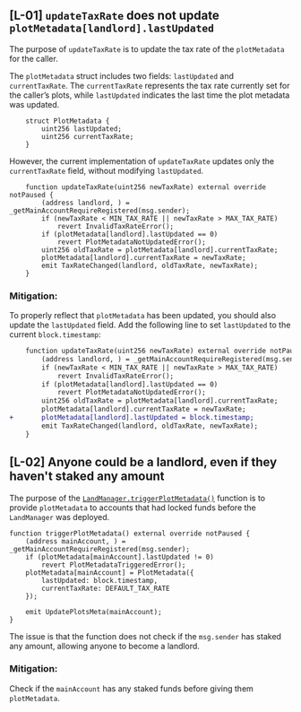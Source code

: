 ## [L-01] `updateTaxRate` does not update `plotMetadata[landlord].lastUpdated`

The purpose of `updateTaxRate` is to update the tax rate of the `plotMetadata` for the caller.

The `plotMetadata` struct includes two fields: `lastUpdated` and `currentTaxRate`. The `currentTaxRate` represents the tax rate currently set for the caller’s plots, while `lastUpdated` indicates the last time the plot metadata was updated.

```solidity
    struct PlotMetadata {
        uint256 lastUpdated;
        uint256 currentTaxRate;
    }
```

However, the current implementation of `updateTaxRate` updates only the `currentTaxRate` field, without modifying `lastUpdated`.

```solidity
    function updateTaxRate(uint256 newTaxRate) external override notPaused {
        (address landlord, ) = _getMainAccountRequireRegistered(msg.sender); 
        if (newTaxRate < MIN_TAX_RATE || newTaxRate > MAX_TAX_RATE)
            revert InvalidTaxRateError();
        if (plotMetadata[landlord].lastUpdated == 0)
            revert PlotMetadataNotUpdatedError();
        uint256 oldTaxRate = plotMetadata[landlord].currentTaxRate;
        plotMetadata[landlord].currentTaxRate = newTaxRate;
        emit TaxRateChanged(landlord, oldTaxRate, newTaxRate);
    }
```

### Mitigation: 
To properly reflect that `plotMetadata` has been updated, you should also update the `lastUpdated` field. Add the following line to set `lastUpdated` to the current `block.timestamp`:

```diff
    function updateTaxRate(uint256 newTaxRate) external override notPaused {
        (address landlord, ) = _getMainAccountRequireRegistered(msg.sender); // @audit Is there a case where address landlord, wouldn't match msg.sender?
        if (newTaxRate < MIN_TAX_RATE || newTaxRate > MAX_TAX_RATE)
            revert InvalidTaxRateError();
        if (plotMetadata[landlord].lastUpdated == 0)
            revert PlotMetadataNotUpdatedError();
        uint256 oldTaxRate = plotMetadata[landlord].currentTaxRate;
        plotMetadata[landlord].currentTaxRate = newTaxRate;
+       plotMetadata[landlord].lastUpdated = block.timestamp;
        emit TaxRateChanged(landlord, oldTaxRate, newTaxRate);
    }
```

## [L-02] Anyone could be a landlord, even if they haven't staked any amount

The purpose of the [`LandManager.triggerPlotMetadata()`](https://github.com/code-423n4/2024-07-munchables/blob/94cf468aaabf526b7a8319f7eba34014ccebe7b9/src/managers/LandManager.sol#L104-L114) function is to provide `plotMetadata` to accounts that had locked funds before the `LandManager` was deployed. 

```solidity
function triggerPlotMetadata() external override notPaused {
    (address mainAccount, ) = _getMainAccountRequireRegistered(msg.sender);
    if (plotMetadata[mainAccount].lastUpdated != 0)
        revert PlotMetadataTriggeredError();
    plotMetadata[mainAccount] = PlotMetadata({
        lastUpdated: block.timestamp,
        currentTaxRate: DEFAULT_TAX_RATE
    });

    emit UpdatePlotsMeta(mainAccount);
}
```

The issue is that the function does not check if the `msg.sender` has staked any amount, allowing anyone to become a landlord.

### Mitigation: 
Check if the `mainAccount` has any staked funds before giving them `plotMetadata`.